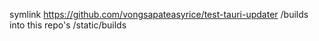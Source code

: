 symlink https://github.com/vongsapateasyrice/test-tauri-updater /builds into this repo's /static/builds
